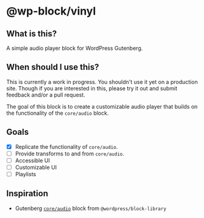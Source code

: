 # @wp-block/vinyl

## What is this?

A simple audio player block for WordPress Gutenberg.

## When should I use this?

This is currently a work in progress. You shouldn't use it yet on a production site. Though if you are interested in this, please try it out and submit feedback and/or a pull request.

The goal of this block is to create a customizable audio player that builds on the functionality of the `core/audio` block.

## Goals

- [x] Replicate the functionality of `core/audio`.
- [ ] Provide transforms to and from `core/audio`.
- [ ] Accessible UI
- [ ] Customizable UI
- [ ] Playlists

## Inspiration

- Gutenberg [`core/audio`](https://github.com/WordPress/gutenberg/tree/56df71497a18a5adfd11005aead4501a449531c7/packages/block-library/src/audio) block from `@wordpress/block-library`
